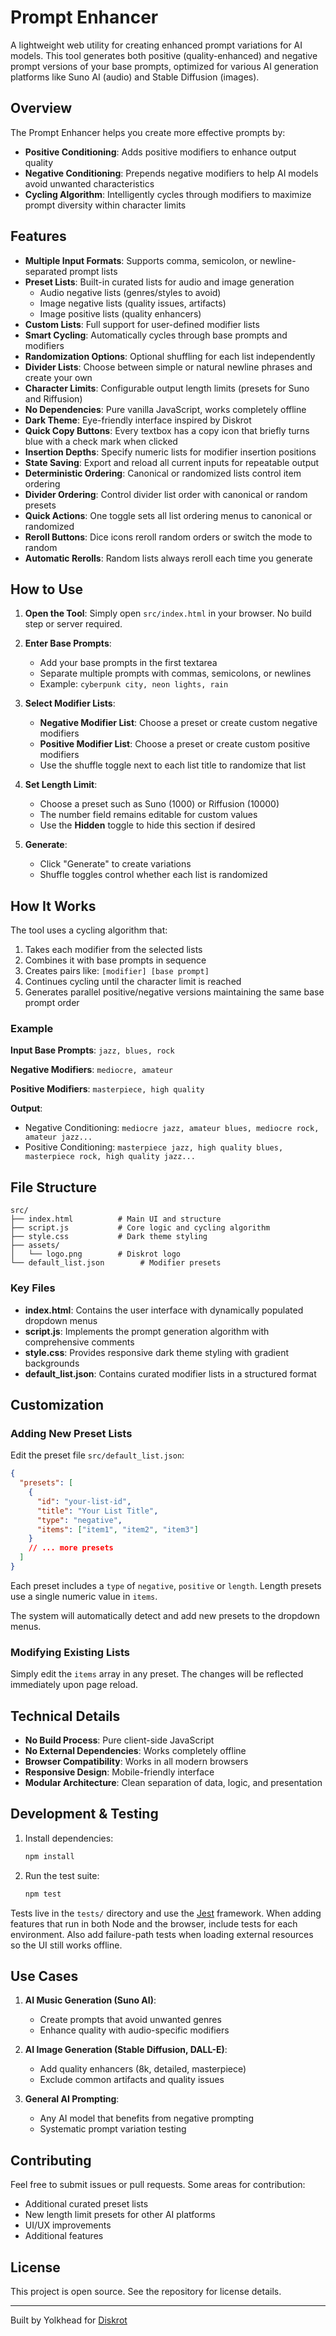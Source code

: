 # Prompt Enhancer

A lightweight web utility for creating enhanced prompt variations for AI models. This tool generates both positive (quality-enhanced) and negative prompt versions of your base prompts, optimized for various AI generation platforms like Suno AI (audio) and Stable Diffusion (images).

## Overview

The Prompt Enhancer helps you create more effective prompts by:
- **Positive Conditioning**: Adds positive modifiers to enhance output quality
- **Negative Conditioning**: Prepends negative modifiers to help AI models avoid unwanted characteristics
- **Cycling Algorithm**: Intelligently cycles through modifiers to maximize prompt diversity within character limits

## Features

- **Multiple Input Formats**: Supports comma, semicolon, or newline-separated prompt lists
- **Preset Lists**: Built-in curated lists for audio and image generation
  - Audio negative lists (genres/styles to avoid)
  - Image negative lists (quality issues, artifacts)
  - Image positive lists (quality enhancers)
- **Custom Lists**: Full support for user-defined modifier lists
- **Smart Cycling**: Automatically cycles through base prompts and modifiers
- **Randomization Options**: Optional shuffling for each list independently
- **Divider Lists**: Choose between simple or natural newline phrases and create your own
- **Character Limits**: Configurable output length limits (presets for Suno and Riffusion)
- **No Dependencies**: Pure vanilla JavaScript, works completely offline
- **Dark Theme**: Eye-friendly interface inspired by Diskrot
- **Quick Copy Buttons**: Every textbox has a copy icon that briefly turns blue with a check mark when clicked
- **Insertion Depths**: Specify numeric lists for modifier insertion positions
- **State Saving**: Export and reload all current inputs for repeatable output
- **Deterministic Ordering**: Canonical or randomized lists control item ordering
- **Divider Ordering**: Control divider list order with canonical or random presets
- **Quick Actions**: One toggle sets all list ordering menus to canonical or randomized
- **Reroll Buttons**: Dice icons reroll random orders or switch the mode to random
- **Automatic Rerolls**: Random lists always reroll each time you generate

## How to Use

1. **Open the Tool**: Simply open `src/index.html` in your browser. No build step or server required.

2. **Enter Base Prompts**:
   - Add your base prompts in the first textarea
   - Separate multiple prompts with commas, semicolons, or newlines
   - Example: `cyberpunk city, neon lights, rain`

3. **Select Modifier Lists**:
   - **Negative Modifier List**: Choose a preset or create custom negative modifiers
   - **Positive Modifier List**: Choose a preset or create custom positive modifiers
   - Use the shuffle toggle next to each list title to randomize that list

4. **Set Length Limit**:
   - Choose a preset such as Suno (1000) or Riffusion (10000)
   - The number field remains editable for custom values
   - Use the **Hidden** toggle to hide this section if desired

5. **Generate**:
   - Click "Generate" to create variations
   - Shuffle toggles control whether each list is randomized

## How It Works

The tool uses a cycling algorithm that:

1. Takes each modifier from the selected lists
2. Combines it with base prompts in sequence
3. Creates pairs like: `[modifier] [base prompt]`
4. Continues cycling until the character limit is reached
5. Generates parallel positive/negative versions maintaining the same base prompt order

### Example

**Input Base Prompts**: `jazz, blues, rock`

**Negative Modifiers**: `mediocre, amateur`

**Positive Modifiers**: `masterpiece, high quality`

**Output**:
- Negative Conditioning: `mediocre jazz, amateur blues, mediocre rock, amateur jazz...`
- Positive Conditioning: `masterpiece jazz, high quality blues, masterpiece rock, high quality jazz...`

## File Structure

```
src/
├── index.html          # Main UI and structure
├── script.js           # Core logic and cycling algorithm
├── style.css           # Dark theme styling
├── assets/
│   └── logo.png        # Diskrot logo
└── default_list.json        # Modifier presets
```

### Key Files

- **index.html**: Contains the user interface with dynamically populated dropdown menus
- **script.js**: Implements the prompt generation algorithm with comprehensive comments
- **style.css**: Provides responsive dark theme styling with gradient backgrounds
- **default_list.json**: Contains curated modifier lists in a structured format

## Customization

### Adding New Preset Lists

Edit the preset file `src/default_list.json`:

```json
{
  "presets": [
    {
      "id": "your-list-id",
      "title": "Your List Title",
      "type": "negative",
      "items": ["item1", "item2", "item3"]
    }
    // ... more presets
  ]
}
```

Each preset includes a `type` of `negative`, `positive` or `length`. Length presets use a single numeric value in `items`.

The system will automatically detect and add new presets to the dropdown menus.

### Modifying Existing Lists

Simply edit the `items` array in any preset. The changes will be reflected immediately upon page reload.

## Technical Details

- **No Build Process**: Pure client-side JavaScript
- **No External Dependencies**: Works completely offline
- **Browser Compatibility**: Works in all modern browsers
- **Responsive Design**: Mobile-friendly interface
- **Modular Architecture**: Clean separation of data, logic, and presentation

## Development & Testing

1. Install dependencies:

   ```bash
   npm install
   ```

2. Run the test suite:

   ```bash
   npm test
   ```

Tests live in the `tests/` directory and use the [Jest](https://jestjs.io/) framework.
When adding features that run in both Node and the browser, include tests for
each environment. Also add failure-path tests when loading external resources
so the UI still works offline.

## Use Cases

1. **AI Music Generation (Suno AI)**:
   - Create prompts that avoid unwanted genres
   - Enhance quality with audio-specific modifiers

2. **AI Image Generation (Stable Diffusion, DALL-E)**:
   - Add quality enhancers (8k, detailed, masterpiece)
   - Exclude common artifacts and quality issues

3. **General AI Prompting**:
   - Any AI model that benefits from negative prompting
   - Systematic prompt variation testing

## Contributing

Feel free to submit issues or pull requests. Some areas for contribution:
- Additional curated preset lists
- New length limit presets for other AI platforms
- UI/UX improvements
- Additional features

## License

This project is open source. See the repository for license details.

---

Built by Yolkhead for [Diskrot](https://www.diskrot.com)
